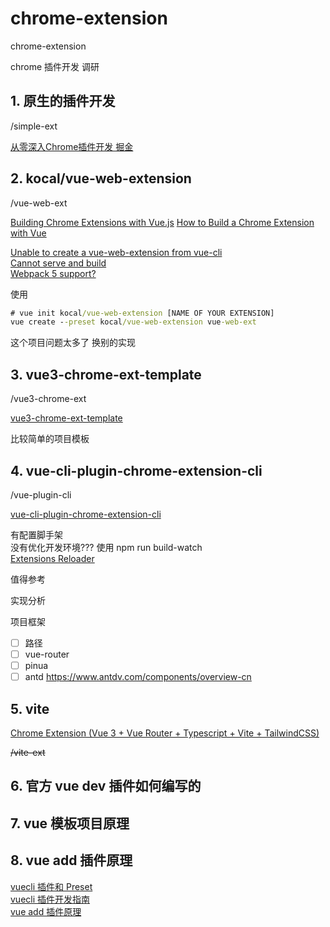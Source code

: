 # chrome-extension
chrome-extension

chrome 插件开发 调研

## 1. 原生的插件开发

/simple-ext

[从零深入Chrome插件开发 掘金](https://juejin.cn/post/7035782439590952968)

## 2. kocal/vue-web-extension

/vue-web-ext

[Building Chrome Extensions with Vue.js](https://medium.com/@simoneldevig_80359/building-chrome-extensions-with-vue-js-cafaefb82bd4)
[How to Build a Chrome Extension with Vue](https://www.sitepoint.com/build-vue-chrome-extension/)

[Unable to create a vue-web-extension from vue-cli](https://stackoverflow.com/questions/66784850/unable-to-create-a-vue-web-extension-from-vue-cli)  
[Cannot serve and build](https://github.com/Kocal/vue-web-extension/issues/683)  
[Webpack 5 support?](https://github.com/adambullmer/vue-cli-plugin-browser-extension/issues/126)

使用 
```cmd
# vue init kocal/vue-web-extension [NAME OF YOUR EXTENSION]
vue create --preset kocal/vue-web-extension vue-web-ext 
```

这个项目问题太多了 换别的实现


## 3. vue3-chrome-ext-template

/vue3-chrome-ext

[vue3-chrome-ext-template](https://github.com/cinob/vue3-chrome-ext-template)

比较简单的项目模板

## 4. vue-cli-plugin-chrome-extension-cli

/vue-plugin-cli     

[vue-cli-plugin-chrome-extension-cli](https://github.com/sanyu1225/vue-cli-plugin-chrome-extension-cli/tree/60a6d0e96fb66642b73742bde18fabf888321d97)

有配置脚手架  
没有优化开发环境??? 使用 npm run build-watch  
[Extensions Reloader](https://chrome.google.com/webstore/detail/extensions-reloader/fimgfedafeadlieiabdeeaodndnlbhid)

值得参考

实现分析

项目框架

- [ ] 路径
- [ ] vue-router
- [ ] pinua
- [ ] antd https://www.antdv.com/components/overview-cn

## 5. vite
[Chrome Extension (Vue 3 + Vue Router + Typescript + Vite + TailwindCSS)](https://dev.to/rezvitsky/chrome-extension-vue-3-vue-router-typescript-vite-tailwindcss-42d0)

<s>/vite-ext </s>



## 6. 官方 vue dev 插件如何编写的

## 7. vue 模板项目原理 

## 8. vue add 插件原理
[vuecli 插件和 Preset](https://cli.vuejs.org/zh/guide/plugins-and-presets.html#%E6%8F%92%E4%BB%B6)  
[vuecli 插件开发指南](https://cli.vuejs.org/zh/dev-guide/plugin-dev.html)  
[vue add 插件原理](https://github.com/thetime50/note/blob/master/%E6%97%A5%E5%BF%97/2022/log-2022-05.md#vue-add-插件原理)

